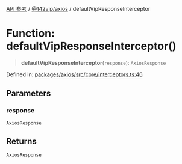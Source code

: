 [API 参考](../wiki/Home) / [@142vip/axios](../wiki/@142vip.axios) / defaultVipResponseInterceptor

# Function: defaultVipResponseInterceptor()

> **defaultVipResponseInterceptor**(`response`): `AxiosResponse`

Defined in: [packages/axios/src/core/interceptors.ts:46](https://github.com/142vip/core-x/blob/15d5bc9ef4bece78c0e60bdf074a2d245f625100/packages/axios/src/core/interceptors.ts#L46)

## Parameters

### response

`AxiosResponse`

## Returns

`AxiosResponse`
